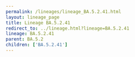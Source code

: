 ```yaml
---
permalink: /lineages/lineage_BA.5.2.41.html
layout: lineage_page
title: Lineage BA.5.2.41
redirect_to: ../lineage.html?lineage=BA.5.2.41
lineage: BA.5.2.41
parent: BA.5.2
children: ['BA.5.2.41']
---
```


